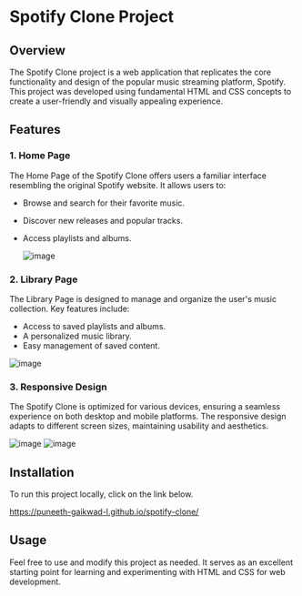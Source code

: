 # Spotify Clone Project

## Overview

The Spotify Clone project is a web application that replicates the core functionality and design of the popular music streaming platform, Spotify. This project was developed using fundamental HTML and CSS concepts to create a user-friendly and visually appealing experience.

## Features

### 1. Home Page

The Home Page of the Spotify Clone offers users a familiar interface resembling the original Spotify website. It allows users to:

- Browse and search for their favorite music.
- Discover new releases and popular tracks.
- Access playlists and albums.

  ![image](https://github.com/Puneeth-Gaikwad-L/spotify-clone/assets/130468175/319d3c14-9e8b-43e1-8ce9-ad7029e32872)


### 2. Library Page

The Library Page is designed to manage and organize the user's music collection. Key features include:

- Access to saved playlists and albums.
- A personalized music library.
- Easy management of saved content.



![image](https://github.com/Puneeth-Gaikwad-L/spotify-clone/assets/130468175/675bcd9d-c4d0-4950-8d65-b9f6840b5c1e)


### 3. Responsive Design

The Spotify Clone is optimized for various devices, ensuring a seamless experience on both desktop and mobile platforms. The responsive design adapts to different screen sizes, maintaining usability and aesthetics.

![image](https://github.com/Puneeth-Gaikwad-L/spotify-clone/assets/130468175/4f9c5d39-705a-470b-b115-9b85e12c6528)              ![image](https://github.com/Puneeth-Gaikwad-L/spotify-clone/assets/130468175/41a288df-a031-4335-9340-47b443ff7dfa)


## Installation

To run this project locally, click on the link below.

https://puneeth-gaikwad-l.github.io/spotify-clone/

## Usage

Feel free to use and modify this project as needed. It serves as an excellent starting point for learning and experimenting with HTML and CSS for web development.

